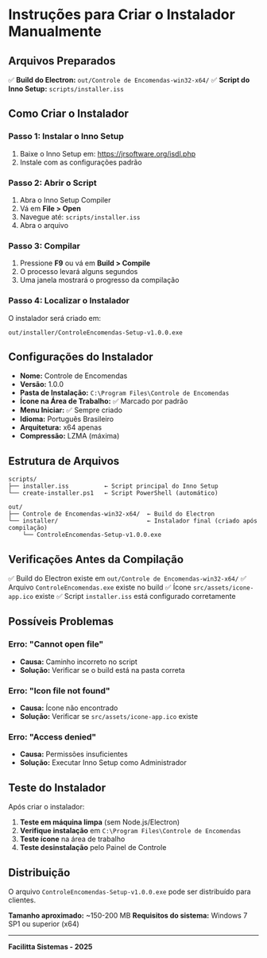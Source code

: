 # Instruções para Criar o Instalador Manualmente

## Arquivos Preparados

✅ **Build do Electron:** `out/Controle de Encomendas-win32-x64/`
✅ **Script do Inno Setup:** `scripts/installer.iss`

## Como Criar o Instalador

### Passo 1: Instalar o Inno Setup
1. Baixe o Inno Setup em: https://jrsoftware.org/isdl.php
2. Instale com as configurações padrão

### Passo 2: Abrir o Script
1. Abra o Inno Setup Compiler
2. Vá em **File > Open** 
3. Navegue até: `scripts/installer.iss`
4. Abra o arquivo

### Passo 3: Compilar
1. Pressione **F9** ou vá em **Build > Compile**
2. O processo levará alguns segundos
3. Uma janela mostrará o progresso da compilação

### Passo 4: Localizar o Instalador
O instalador será criado em:
```
out/installer/ControleEncomendas-Setup-v1.0.0.exe
```

## Configurações do Instalador

- **Nome:** Controle de Encomendas
- **Versão:** 1.0.0
- **Pasta de Instalação:** `C:\Program Files\Controle de Encomendas`
- **Ícone na Área de Trabalho:** ✅ Marcado por padrão
- **Menu Iniciar:** ✅ Sempre criado
- **Idioma:** Português Brasileiro
- **Arquitetura:** x64 apenas
- **Compressão:** LZMA (máxima)

## Estrutura de Arquivos

```
scripts/
├── installer.iss          ← Script principal do Inno Setup
└── create-installer.ps1   ← Script PowerShell (automático)

out/
├── Controle de Encomendas-win32-x64/  ← Build do Electron
└── installer/                         ← Instalador final (criado após compilação)
    └── ControleEncomendas-Setup-v1.0.0.exe
```

## Verificações Antes da Compilação

✅ Build do Electron existe em `out/Controle de Encomendas-win32-x64/`
✅ Arquivo `ControleEncomendas.exe` existe no build
✅ Ícone `src/assets/icone-app.ico` existe
✅ Script `installer.iss` está configurado corretamente

## Possíveis Problemas

### Erro: "Cannot open file"
- **Causa:** Caminho incorreto no script
- **Solução:** Verificar se o build está na pasta correta

### Erro: "Icon file not found"
- **Causa:** Ícone não encontrado
- **Solução:** Verificar se `src/assets/icone-app.ico` existe

### Erro: "Access denied"
- **Causa:** Permissões insuficientes
- **Solução:** Executar Inno Setup como Administrador

## Teste do Instalador

Após criar o instalador:

1. **Teste em máquina limpa** (sem Node.js/Electron)
2. **Verifique instalação** em `C:\Program Files\Controle de Encomendas`
3. **Teste ícone** na área de trabalho
4. **Teste desinstalação** pelo Painel de Controle

## Distribuição

O arquivo `ControleEncomendas-Setup-v1.0.0.exe` pode ser distribuído para clientes.

**Tamanho aproximado:** ~150-200 MB
**Requisitos do sistema:** Windows 7 SP1 ou superior (x64)

---

**Facilitta Sistemas - 2025**
